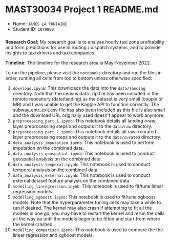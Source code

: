 # MAST30034 Project 1 README.md
- Name: `JAMES LA FONTAINE`
- Student ID: `1079860`

#####

**Research Goal:** My research goal is to analyse hourly taxi zone profitability and form predictions for use in routing / dispatch systems, and to provide insights to taxi drivers and taxi companies.

**Timeline:** The timeline for the research area is May-November 2022.

To run the pipeline, please visit the `notebooks` directory and run the files in order, running all cells from top to bottom unless otherwise specified:
1. `download.ipynb`: This downloads the data into the `data/landing` directory. Note that the census data .zip file has been included in the remote repository 
                     (data/landing) as the dataset is very small (couple of MB) and I was unable to get the Kaggle API to function correctly. The subway_entr_exit.csv file has also
                     been included as this file is also small and the download URL originally used doesn't appear to work anymore.
2. `preprocessing_part_1.ipynb`: This notebook details all landing->raw layer preprocessing steps and outputs it to the `data/raw` directory.
3. `preprocessing_part_2.ipynb`: This notebook details all raw->curated layer preprocessing steps and outputs it to the `data/curated` directory.
4. `data_analysis_imputation.ipynb`: This notebook is used to perform imputation on the combined data.
5. `data_analysis_geospatial.ipynb`: This notebook is used to conduct geospatial analysis on the combined data.
6. `data_analysis_temporal.ipynb`: This notebook is used to conduct temporal analysis on the combined data.
7. `data_analysis_external.ipynb`: This notebook is used to conduct external dataset feature analysis on the combined data.
8. `modelling_linregression.ipynb`: This notebook is used to fit/tune linear regression models.
9. `modelling_xgboost.ipynb`: This notebook is used to fit/tune xgboost models. Note that the hyperparameter tuning cells may take a while to run if desired. 
                              The kernel may also crash if attempting to fit all the models in one go, you may have to restart the kernel and rerun the cells all the way up until
                              the models begin to be fitted and start from where the kernel crashed.
10. `modelling_comparison.ipynb`: This notebook is used to compare the the linear regression and xgboost models.
